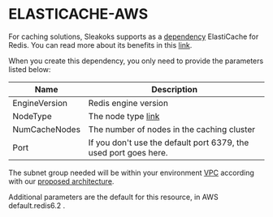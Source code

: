 # ELASTICACHE-AWS

For caching solutions, Sleakoks supports as a [dependency](./dependency.md) ElastiCache for Redis. You can read more about its benefits in this [link](https://docs.aws.amazon.com/AmazonElastiCache/latest/red-ug/WhatIs.html).

When you create this dependency, you only need to provide the parameters listed below:

| Name          | Description                                                                                                                    |
| ------------- | ------------------------------------------------------------------------------------------------------------------------------ |
| EngineVersion | Redis engine version                                                                                                           |
| NodeType      | The node type [link](https://docs.aws.amazon.com/AmazonElastiCache/latest/red-ug/nodes-select-size.html#CacheNodes.SelectSize) |
| NumCacheNodes | The number of nodes in the caching cluster                                                                                     |
| Port          | If you don't use the default port 6379, the used port goes here.                                                               |

The subnet group needed will be within your environment [VPC](vpc.md) according with our [proposed architecture](architecture.md).

Additional parameters are the default for this resource, in AWS default.redis6.2 .

<!--
    def get_aws_elasticache_program(self, dependency: Dependency):
        subnet_group = aws.rds.SubnetGroup(
            self.generate_resource_name(dependency.name, dependency),
            subnet_ids=[
                n["id"]
                for n in self.get_network_output()["public_subnet_ids"]
                + self.get_network_output()["private_subnet_ids"]
            ],
            tags={
                "Name": f"DBSubnetGroup-{self.VPC_ID}",
            },
        )
        aws.elasticache.Cluster(
            self.generate_resource_name(dependency.name, dependency),
            engine="redis",
            engine_version="6.2",
            node_type="cache.t2.micro",
            num_cache_nodes=1,
            subnet_group_name=subnet_group.name,
            parameter_group_name="default.redis6.2",
            port=6379,
        ) -->
